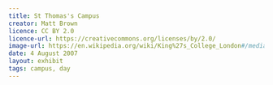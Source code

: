 ```yaml
---
title: St Thomas's Campus
creator: Matt Brown
licence: CC BY 2.0
licence-url: https://creativecommons.org/licenses/by/2.0/
image-url: https://en.wikipedia.org/wiki/King%27s_College_London#/media/File:St_Thomas_Hospital_from_the_Thames.jpg
date: 4 August 2007
layout: exhibit
tags: campus, day
---
```

